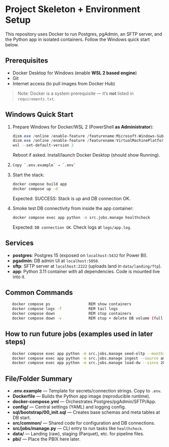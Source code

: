 # Project Skeleton + Environment Setup

This repository uses Docker to run Postgres, pgAdmin, an SFTP server, and the Python app
in isolated containers. Follow the Windows quick start below.

## Prerequisites
- Docker Desktop for Windows (enable **WSL 2 based engine**)
- Git
- Internet access (to pull images from Docker Hub)

> Note: Docker is a system prerequisite — it’s **not** listed in `requirements.txt`.

## Windows Quick Start

1) Prepare Windows for Docker/WSL 2 (PowerShell **as Administrator**):

   ```powershell
   dism.exe /online /enable-feature /featurename:Microsoft-Windows-Subsystem-Linux /all /norestart
   dism.exe /online /enable-feature /featurename:VirtualMachinePlatform /all /norestart
   wsl --set-default-version 2
   ```
   Reboot if asked. Install/launch Docker Desktop (should show Running).

2) 
   ```bash
   Copy `.env.example` → `.env`
   ```

3) Start the stack:
   ```bash
   docker compose build app
   docker compose up -d
   ```
   Expected: SUCCESS: Stack is up and DB connection OK.

4) Smoke test DB connectivity from inside the app container:
   ```bash
   docker compose exec app python -m src.jobs.manage healthcheck
   ```
   Expected: `DB connection OK`. Check logs at `logs/app.log`.


## Services
- **postgres**: Postgres 15 (exposed on `localhost:5432` for Power BI).
- **pgadmin**: DB admin UI at `localhost:5050`.
- **sftp**: SFTP server at `localhost:2222` (uploads land in `data/landing/ftp`).
- **app**: Python 3.11 container with all dependencies. Code is mounted live into it.

## Common Commands
   ```bash
      docker compose ps                 REM show containers
      docker compose logs -f            REM tail logs
      docker compose down               REM stop containers
      docker compose down -v            REM stop + delete DB volume (full reset)
   ```
## How to run future jobs (examples used in later steps)
   ```bash
      docker compose exec app python -m src.jobs.manage seed-oltp --months 24
      docker compose exec app python -m src.jobs.manage ingest --source amazon --date 2025-08-17
      docker compose exec app python -m src.jobs.manage load-dw --since 2024-01-01
   ```

## File/Folder Summary
- **.env.example** — Template for secrets/connection strings. Copy to `.env`.
- **Dockerfile** — Builds the Python app image (reproducible runtime).
- **docker-compose.yml** — Orchestrates Postgres/pgAdmin/SFTP/App.
- **config/** — Central settings (YAML) and logging config.
- **sql/bootstrap/00_init.sql** — Creates base schemas and meta tables at DB start.
- **src/common/** — Shared code for configuration and DB connections.
- **src/jobs/manage.py** — CLI entry to run tasks like `healthcheck`.
- **data/** — Landing (raw), staging (Parquet), etc. for pipeline files.
- **pbi/** — Place the PBIX here later.
